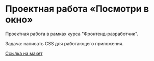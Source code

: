 # Проектная работа «Посмотри в окно»  
  
Проектная работа в рамках курса "Фронтенд-разработчик".  
  
Задача: написать CSS для работающего приложения.  
  
[Ссылка на макет](https://www.figma.com/file/QHcvX1RsUI89CulRB7HLk6/%234-%D0%9F%D0%BE%D1%81%D0%BC%D0%BE%D1%82%D1%80%D0%B8-%D0%B2-%D0%BE%D0%BA%D0%BD%D0%BE?node-id=0%3A1&t=tJOMMSaw5EIu481X-1)  